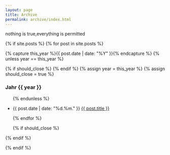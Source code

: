 ```yaml
---
layout: page
title: Archive
permalink: archive/index.html
---
```


nothing is true,everything is permitted 

  {% if site.posts %}
  {% for post in site.posts %}

  {% capture this_year %}{{ post.date | date: "%Y" }}{% endcapture %}
  {% unless year == this_year %}

  {% if should_close %} </ul> {% endif %}
  {% assign year = this_year %}
  {% assign should_close = true %}

  <h3>Jahr {{ year }}</h3>
  <ul>

  {% endunless %}  

  <li><time datetime="{{ post.date | date_to_xmlschema }}">{{ post.date | date: "%d.%m." }}</time> <a href="{{ post.url }}">{{ post.title }}</a></li>

  {% endfor %}

  {% if should_close %} </ul> {% endif %}

  {% endif %}
